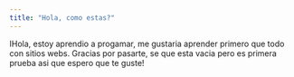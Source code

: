 ```yaml
---
title: "Hola, como estas?"
---
```


IHola, estoy aprendio a progamar, me gustaria aprender primero que todo con sitios webs. Gracias por pasarte, se que esta vacia pero es primera prueba asi que espero que te guste!
